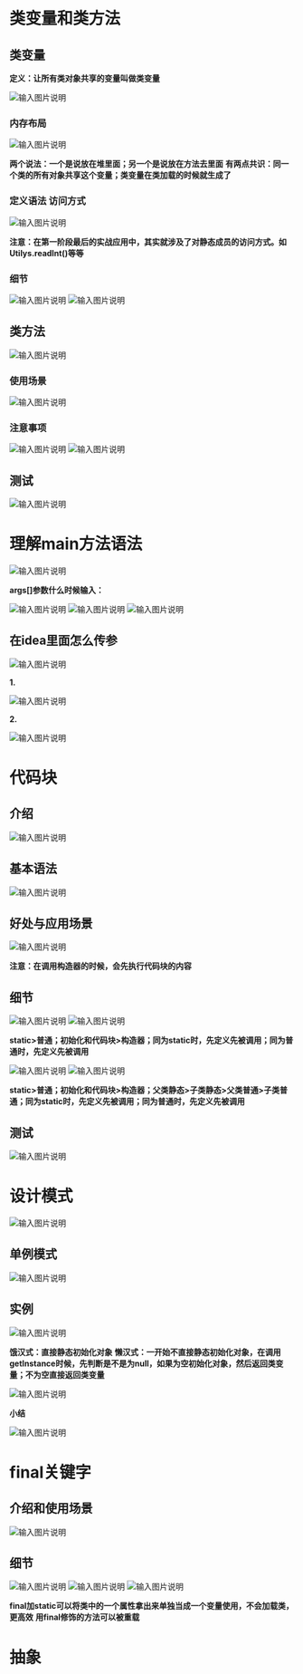 # 类变量和类方法
## 类变量
**定义：让所有类对象共享的变量叫做类变量**

![输入图片说明](/imgs/2024-07-15/2yOz9hjW9N465PaZ.png)

### 内存布局
![输入图片说明](/imgs/2024-07-15/TKlVSoQEn3fnyrBP.png)

**两个说法：一个是说放在堆里面；另一个是说放在方法去里面**
**有两点共识：同一个类的所有对象共享这个变量；类变量在类加载的时候就生成了**

### 定义语法 访问方式
![输入图片说明](/imgs/2024-07-15/JPrZ9ywtCYxwBeMk.png)

**注意：在第一阶段最后的实战应用中，其实就涉及了对静态成员的访问方式。如Utilys.readInt()等等**

### 细节
![输入图片说明](/imgs/2024-07-15/4j7Cpfqw4ItTqKqc.png)
![输入图片说明](/imgs/2024-07-15/BBVg3EONlu1k39Lx.png)

## 类方法
![输入图片说明](/imgs/2024-07-15/dYwR6tG3GQdc1gL2.png)

### 使用场景
![输入图片说明](/imgs/2024-07-15/vfxyDDAnSgGTAbBm.png)

### 注意事项
![输入图片说明](/imgs/2024-07-15/i0JBFt4Ddm5ckhJp.png)
![输入图片说明](/imgs/2024-07-15/U8AnX8icgWVyWrU8.png)

## 测试
![输入图片说明](/imgs/2024-07-15/6WtejyeRmjhZOZDf.png)

# 理解main方法语法
![输入图片说明](/imgs/2024-07-15/eZBSlOdDxHoas1qf.png)

**args[]参数什么时候输入：**

![输入图片说明](/imgs/2024-07-15/qprQ6fjqRMDlWK38.png)
![输入图片说明](/imgs/2024-07-15/1Ath6xDK9joZL5qj.png)
![输入图片说明](/imgs/2024-07-15/tINDirQOAgPyBHBb.png)

## 在idea里面怎么传参
![输入图片说明](/imgs/2024-07-15/vO88nKuaNsfBVcHe.png)

**1.**

![输入图片说明](/imgs/2024-07-15/QX2lELHVraQUQbwA.png)

**2.**

![输入图片说明](/imgs/2024-07-15/OUOZAG2Zu8IqxYB3.png)

# 代码块
## 介绍
![输入图片说明](/imgs/2024-07-15/EP8rIkcen9fMVaQd.png)
## 基本语法
![输入图片说明](/imgs/2024-07-15/PD9O4z4NRGjFDHGV.png)
## 好处与应用场景
![输入图片说明](/imgs/2024-07-15/28IypU1Tfu1fh9R6.png)

**注意：在调用构造器的时候，会先执行代码块的内容**

## 细节
![输入图片说明](/imgs/2024-07-15/l2VYXnhhJJI0TbWV.png)
![输入图片说明](/imgs/2024-07-15/wyPXMVczh5LAvAYy.png)

**static>普通；初始化和代码块>构造器；同为static时，先定义先被调用；同为普通时，先定义先被调用**

![输入图片说明](/imgs/2024-07-15/Z85CFqz7nSlUa0Pq.png)
![输入图片说明](/imgs/2024-07-15/P4kbGr8wlBONaQYG.png)

**static>普通；初始化和代码块>构造器；父类静态>子类静态>父类普通>子类普通；同为static时，先定义先被调用；同为普通时，先定义先被调用**

## 测试
![输入图片说明](/imgs/2024-07-15/nNun4aVagyjFUniQ.png)

# 设计模式
![输入图片说明](/imgs/2024-07-15/YPL9jyD34QEGbrtV.png)

## 单例模式
![输入图片说明](/imgs/2024-07-15/vDhFFdM6vu5zZE3i.png)

## 实例
![输入图片说明](/imgs/2024-07-15/brx41ed9N4IhioHH.png)

**饿汉式：直接静态初始化对象**
**懒汉式：一开始不直接静态初始化对象，在调用getInstance时候，先判断是不是为null，如果为空初始化对象，然后返回类变量；不为空直接返回类变量**

![输入图片说明](/imgs/2024-07-15/JyUXXBYgSj31CHra.png)

**小结**

![输入图片说明](/imgs/2024-07-15/H4m2RlacZlE4LoHR.png)

# final关键字
## 介绍和使用场景
![输入图片说明](/imgs/2024-07-15/ekeDWtbNw3WHrJiy.png)
## 细节
![输入图片说明](/imgs/2024-07-15/NoIy3nAlS45Mdq7E.png)
![输入图片说明](/imgs/2024-07-15/lSIGFdigvBuKc00r.png)
![输入图片说明](/imgs/2024-07-15/FLzHKpGnulK65KxE.png)

**final加static可以将类中的一个属性拿出来单独当成一个变量使用，不会加载类，更高效**
**用final修饰的方法可以被重载**

# 抽象


<!--stackedit_data:
eyJoaXN0b3J5IjpbOTE0NjI0ODUyLC0yMDI2ODE1NTU5LC05OT
g0Njg3MzIsLTE0NjEwMzk0OTEsMTQ1MjgwMTY4MSwtNTU4ODk1
NTQ4LC0xMzc2MjI5MTE3LDUxNDQ5NjEzOSwtMTMyMzEzNzE4MC
wtNzc3MDI5NjQyLC0xMDI1MTI1NjExLC01ODkwNDY5MjIsMTc2
MjM1NjE3NSwyMDgyODIzMDksMTg5Mzg1ODMxMCwyMDA4Mzg3Nj
k3LC0yMDI4NzAxMTFdfQ==
-->